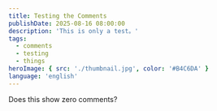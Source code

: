 ```yaml
---
title: Testing the Comments
publishDate: 2025-08-16 08:00:00
description: 'This is only a test。'
tags:
  - comments
  - testing
  - things
heroImage: { src: './thumbnail.jpg', color: '#B4C6DA' }
language: 'english'
---
```


Does this show zero comments?
